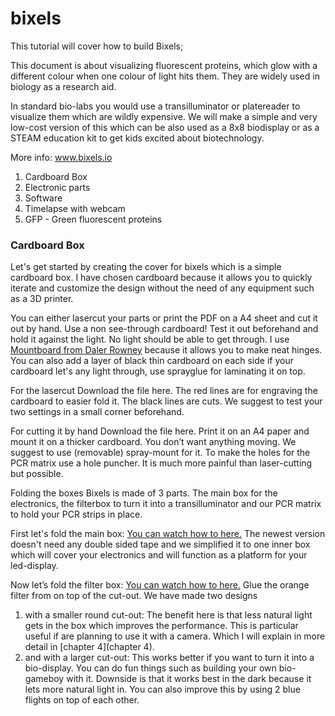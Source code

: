 # bixels
This tutorial will cover how to build Bixels;  
 
This document is about visualizing fluorescent proteins, which glow with a different colour when one colour of light hits them. They are widely used in biology as a research aid. 

In standard bio-labs you would use a transilluminator or platereader to visualize them which are wildly expensive. We will make a simple and very low-cost version of this which can be also used as a 8x8 biodisplay or as a STEAM education kit to get kids excited about biotechnology.

More info: www.bixels.io  

1) Cardboard Box
2) Electronic parts
3) Software
4) Timelapse with webcam
5) GFP - Green fluorescent proteins

### Cardboard Box
Let's get started by creating the cover for bixels which is a simple cardboard box. I have chosen cardboard because it allows you to quickly iterate and customize the design without the need of any equipment such as a 3D printer. 

You can either lasercut your parts or print the PDF on a A4 sheet and cut it out by hand. Use a non see-through cardboard! Test it out beforehand and hold it against the light. No light should be able to get through. I use [Mountboard from Daler Rowney](https://www.amazon.co.uk/Daler-Rowney-Black-Graduate-Mountboard/dp/B00GKCF0VG/ref=sr_1_4?keywords=mount+board+black&qid=1571151582&sr=8-4) because it allows you to make neat hinges. You can also add a layer of black thin cardboard on each side if your cardboard let's any light through, use sprayglue for laminating it on top.
 
For the lasercut
Download the file here. The red lines are for engraving the cardboard to easier fold it. The black lines are cuts. We suggest to test your two settings in a small corner beforehand.
 
For cutting it by hand
Download the file here. Print it on an A4 paper and mount it on a thicker cardboard. You don’t want anything moving. We suggest to use (removable) spray-mount for it. To make the holes for the PCR matrix use a hole puncher. It is much more painful than laser-cutting but possible.
 
Folding the boxes
Bixels is made of 3 parts. The main box for the electronics, the filterbox to turn it into a transilluminator and our PCR matrix to hold your PCR strips in place.
 
First let's fold the main box: [You can watch how to here.](https://vimeo.com/236661949) The newest version doesn't need any double sided tape and we simplified it to one inner box which will cover your electronics and will function as a platform for your led-display.
 
Now let’s fold the filter box: [You can watch how to here.](https://vimeo.com/236662100)
Glue the orange filter from on top of the cut-out. We have made two designs  
1) with a smaller round cut-out: The benefit here is that less natural light gets in the box which improves the performance. This is particular useful if are planning to use it with a camera. Which I will explain in more detail in [chapter 4](chapter 4).  
2) and with a larger cut-out: This works better if you want to turn it into a bio-display. You can do fun things such as building your own bio-gameboy with it. Downside is that it works best in the dark because it lets more natural light in. You can also improve this by using 2 blue flights on top of each other.

